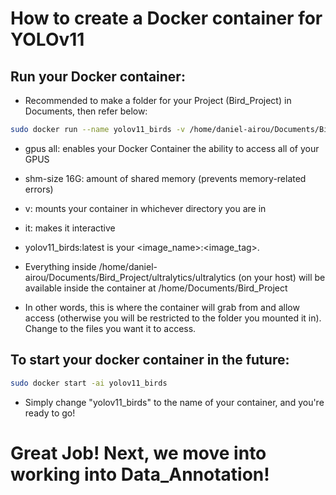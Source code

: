 # How to create a Docker container for YOLOv11

## Run your Docker container:
- Recommended to make a folder for your Project (Bird_Project) in Documents, then refer below:
```bash
sudo docker run --name yolov11_birds -v /home/daniel-airou/Documents/Bird_Project/ultralytics/ultralytics:/home/Documents/Bird_Project --gpus all --shm-size 16G -it yolov11_birds:latest
```
- gpus all: enables your Docker Container the ability to access all of your GPUS
- shm-size 16G: amount of shared memory (prevents memory-related errors)
- v: mounts your container in whichever directory you are in
- it: makes it interactive
- yolov11_birds:latest is your <image_name>:<image_tag>.

- Everything inside /home/daniel-airou/Documents/Bird_Project/ultralytics/ultralytics (on your host) will be available inside the container at /home/Documents/Bird_Project
- In other words, this is where the container will grab from and allow access (otherwise you will be restricted to the folder you mounted it in). Change to the files you want it to access.


## To start your docker container in the future:

```bash
sudo docker start -ai yolov11_birds
````
- Simply change "yolov11_birds" to the name of your container, and you're ready to go!



# Great Job! Next, we move into working into Data_Annotation!
